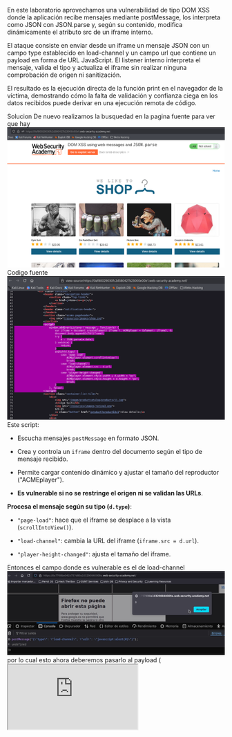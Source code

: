 En este laboratorio aprovechamos una vulnerabilidad de tipo DOM XSS donde la aplicación recibe mensajes mediante postMessage, los interpreta como JSON con JSON.parse y, según su contenido, modifica dinámicamente el atributo src de un iframe interno.

El ataque consiste en enviar desde un iframe un mensaje JSON con un campo type establecido en load-channel y un campo url que contiene un payload en forma de URL JavaScript. El listener interno interpreta el mensaje, valida el tipo y actualiza el iframe sin realizar ninguna comprobación de origen ni sanitización.

El resultado es la ejecución directa de la función print en el navegador de la víctima, demostrando cómo la falta de validación y confianza ciega en los datos recibidos puede derivar en una ejecución remota de código.

Solucion
De nuevo realizamos la busquedad en la pagina fuente para ver que hay
![Pasted_image_20250727171017.png](Imagenes/Pasted_image_20250727171017.png)
Codigo fuente
![Pasted_image_20250727171058.png](Imagenes/Pasted_image_20250727171058.png)
Este script:

- Escucha mensajes `postMessage` en formato JSON.
    
- Crea y controla un `iframe` dentro del documento según el tipo de mensaje recibido.
    
- Permite cargar contenido dinámico y ajustar el tamaño del reproductor ("ACMEplayer").
    
- **Es vulnerable si no se restringe el origen ni se validan las URLs**.

**Procesa el mensaje según su tipo (`d.type`)**:

- `"page-load"`: hace que el iframe se desplace a la vista (`scrollIntoView()`).
    
- `"load-channel"`: cambia la URL del iframe (`iframe.src = d.url`).
    
- `"player-height-changed"`: ajusta el tamaño del iframe.

Entonces el campo donde es vulnerable es el de load-channel
![Pasted_image_20250727173127.png](Imagenes/Pasted_image_20250727173127.png)
por lo cual esto ahora deberemos pasarlo al payload
(<iframe src=https://0af80029030fc2d380427b23000e00e1.web-security-academy.net/ onload='this.contentWindow.postMessage("{\"type\":\"load-channel\",\"url\":\"javascript:print()\"}","*")'>)
Este payload intenta **abusar de un script en el sitio víctima** que:

- Recibe datos por `postMessage`.
    
- Usa `JSON.parse`.
    
- Crea un `iframe` con `src = d.url` sin validación.
    
- Permite esquemas como `javascript:` en la URL.
    

Si el sitio es vulnerable, el payload logra **ejecutar JavaScript arbitrario en el navegador de la víctima**, lo que equivale a **XSS remoto**.


